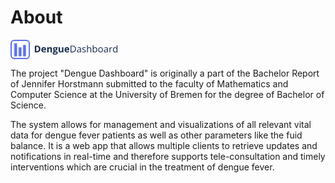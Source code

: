 # About

<svg id="Ebene_1" data-name="Ebene 1" xmlns="http://www.w3.org/2000/svg" width="171.08" height="31.07"
     viewBox="0 0 171.08 31.07">
  <path
      d="M47.78,14.74a5.3,5.3,0,0,1-1.5,4.06,6.16,6.16,0,0,1-4.36,1.41h-3V9.48h3.37a5.69,5.69,0,0,1,4.08,1.38A5.11,5.11,0,0,1,47.78,14.74Zm-2.36.06q0-3.46-3.05-3.46H41.16v7h1Q45.42,18.33,45.42,14.8Z"
      style="fill:#172b4d"/>
  <path
      d="M53.54,20.35a4.21,4.21,0,0,1-3.09-1.09,4.12,4.12,0,0,1-1.12-3.1,4.55,4.55,0,0,1,1-3.19,3.68,3.68,0,0,1,2.85-1.12,3.61,3.61,0,0,1,2.71,1,3.73,3.73,0,0,1,1,2.74v1.08H51.6a2.14,2.14,0,0,0,.56,1.49,2,2,0,0,0,1.49.54,5.78,5.78,0,0,0,1.4-.16A6.56,6.56,0,0,0,56.43,18v1.73a4.83,4.83,0,0,1-1.26.44A7.54,7.54,0,0,1,53.54,20.35Zm-.31-6.91a1.43,1.43,0,0,0-1.12.45,2.09,2.09,0,0,0-.46,1.28h3.14a1.86,1.86,0,0,0-.43-1.28A1.48,1.48,0,0,0,53.23,13.44Z"
      style="fill:#172b4d"/>
  <path
      d="M66.29,20.21H64.05v-4.8a2.31,2.31,0,0,0-.32-1.33,1.15,1.15,0,0,0-1-.44,1.51,1.51,0,0,0-1.36.63A3.85,3.85,0,0,0,61,16.35v3.86H58.71V12h1.71l.3,1.05h.13a2.38,2.38,0,0,1,1-.9,3.54,3.54,0,0,1,1.49-.3,2.87,2.87,0,0,1,2.17.77,3.09,3.09,0,0,1,.75,2.24Z"
      style="fill:#172b4d"/>
  <path
      d="M75.73,12v1.14l-1.28.33a2.29,2.29,0,0,1,.35,1.23,2.5,2.5,0,0,1-.92,2.06,4,4,0,0,1-2.56.74l-.4,0-.33,0a.75.75,0,0,0-.35.59q0,.48,1.23.48h1.4a3.16,3.16,0,0,1,2.06.58,2.09,2.09,0,0,1,.71,1.7A2.54,2.54,0,0,1,74.44,23a6.33,6.33,0,0,1-3.45.79,4.75,4.75,0,0,1-2.62-.6,1.9,1.9,0,0,1-.91-1.68,1.76,1.76,0,0,1,.46-1.24,2.63,2.63,0,0,1,1.36-.71,1.52,1.52,0,0,1-.6-.48,1.18,1.18,0,0,1,0-1.49,3.14,3.14,0,0,1,.79-.61,2.3,2.3,0,0,1-1-.9,2.72,2.72,0,0,1-.37-1.45A2.57,2.57,0,0,1,69,12.58a3.77,3.77,0,0,1,2.5-.73,6.57,6.57,0,0,1,.81.06l.61.09ZM69.4,21.37a.81.81,0,0,0,.44.72,2.42,2.42,0,0,0,1.25.27A4.37,4.37,0,0,0,73,22a1,1,0,0,0,.68-.91.62.62,0,0,0-.4-.63A3.23,3.23,0,0,0,72,20.31H70.84a1.79,1.79,0,0,0-1,.29A.9.9,0,0,0,69.4,21.37Zm.81-6.68a1.6,1.6,0,0,0,.31,1.05,1.1,1.1,0,0,0,.93.39,1.08,1.08,0,0,0,.92-.39,1.66,1.66,0,0,0,.29-1.05c0-1-.4-1.48-1.21-1.48S70.21,13.7,70.21,14.69Z"
      style="fill:#172b4d"/>
  <path
      d="M82.89,20.21l-.3-1.05h-.11a2.38,2.38,0,0,1-1,.88,3.48,3.48,0,0,1-1.51.31,2.86,2.86,0,0,1-2.18-.77A3.12,3.12,0,0,1,77,17.35V12h2.24v4.79a2.33,2.33,0,0,0,.31,1.34,1.17,1.17,0,0,0,1,.44A1.52,1.52,0,0,0,82,17.94a4,4,0,0,0,.41-2.08V12h2.24v8.21Z"
      style="fill:#172b4d"/>
  <path
      d="M90.67,20.35a4.21,4.21,0,0,1-3.09-1.09,4.12,4.12,0,0,1-1.12-3.1,4.55,4.55,0,0,1,1-3.19,3.68,3.68,0,0,1,2.85-1.12,3.61,3.61,0,0,1,2.71,1,3.73,3.73,0,0,1,1,2.74v1.08H88.73a2.14,2.14,0,0,0,.56,1.49,2,2,0,0,0,1.49.54,5.78,5.78,0,0,0,1.4-.16A6.56,6.56,0,0,0,93.56,18v1.73a4.83,4.83,0,0,1-1.26.44A7.54,7.54,0,0,1,90.67,20.35Zm-.31-6.91a1.43,1.43,0,0,0-1.12.45,2.09,2.09,0,0,0-.46,1.28h3.14a1.86,1.86,0,0,0-.43-1.28A1.48,1.48,0,0,0,90.36,13.44Z"
      style="fill:#172b4d"/>
  <path
      d="M104.71,14.74a5.39,5.39,0,0,1-1.45,4.06,5.68,5.68,0,0,1-4.15,1.41h-3V9.48h3.29a5.28,5.28,0,0,1,3.89,1.38A5.28,5.28,0,0,1,104.71,14.74Zm-1.33,0a4.32,4.32,0,0,0-1-3.16,4.21,4.21,0,0,0-3.13-1.06H97.39v8.57h1.52a4.61,4.61,0,0,0,3.35-1.1A4.33,4.33,0,0,0,103.38,14.78Z"
      style="fill:#172b4d"/>
  <path
      d="M111.86,20.21l-.24-1.15h-.06a3.34,3.34,0,0,1-1.2,1,3.82,3.82,0,0,1-1.49.26,2.71,2.71,0,0,1-1.88-.61,2.27,2.27,0,0,1-.68-1.76q0-2.43,3.9-2.55l1.37,0v-.5a2,2,0,0,0-.41-1.4,1.68,1.68,0,0,0-1.3-.45,5.34,5.34,0,0,0-2.28.61l-.37-.93a6.28,6.28,0,0,1,1.3-.51,5.7,5.7,0,0,1,1.42-.18,3,3,0,0,1,2.13.64,2.68,2.68,0,0,1,.69,2.05v5.49Zm-2.75-.86a2.47,2.47,0,0,0,1.79-.63,2.29,2.29,0,0,0,.65-1.74v-.73l-1.22.05a4.62,4.62,0,0,0-2.1.45,1.37,1.37,0,0,0-.64,1.25,1.23,1.23,0,0,0,.4,1A1.67,1.67,0,0,0,109.11,19.35Z"
      style="fill:#172b4d"/>
  <path
      d="M120.46,18a2,2,0,0,1-.83,1.73,3.91,3.91,0,0,1-2.35.61,5.22,5.22,0,0,1-2.5-.5V18.72a6.19,6.19,0,0,0,1.25.46,5.3,5.3,0,0,0,1.28.17,2.87,2.87,0,0,0,1.47-.31,1,1,0,0,0,.51-.92,1,1,0,0,0-.41-.81,6.68,6.68,0,0,0-1.59-.79,8.24,8.24,0,0,1-1.59-.73,2.18,2.18,0,0,1-.71-.71,1.87,1.87,0,0,1-.23-.94,1.79,1.79,0,0,1,.8-1.55,3.73,3.73,0,0,1,2.2-.57,6.4,6.4,0,0,1,2.53.52l-.43,1a5.71,5.71,0,0,0-2.19-.5,2.56,2.56,0,0,0-1.31.27.85.85,0,0,0-.44.75.92.92,0,0,0,.17.55,1.62,1.62,0,0,0,.53.43,9.71,9.71,0,0,0,1.41.59,5.3,5.3,0,0,1,1.93,1A1.85,1.85,0,0,1,120.46,18Z"
      style="fill:#172b4d"/>
  <path
      d="M128,20.21V15a2.08,2.08,0,0,0-.45-1.46,1.79,1.79,0,0,0-1.4-.49,2.29,2.29,0,0,0-1.85.69,3.48,3.48,0,0,0-.59,2.26v4.21h-1.21V8.79h1.21v3.45a7.47,7.47,0,0,1-.06,1h.08a2.44,2.44,0,0,1,1-.91,3.24,3.24,0,0,1,1.52-.34,3.09,3.09,0,0,1,2.21.7,3,3,0,0,1,.74,2.23v5.25Z"
      style="fill:#172b4d"/>
  <path
      d="M135.41,12a3,3,0,0,1,2.47,1.08,4.81,4.81,0,0,1,.87,3.07,4.79,4.79,0,0,1-.88,3.08,3,3,0,0,1-2.46,1.09,3.36,3.36,0,0,1-1.43-.29,2.67,2.67,0,0,1-1.09-.89h-.09l-.26,1h-.87V8.79h1.22v2.77c0,.62,0,1.18-.06,1.67h.06A2.9,2.9,0,0,1,135.41,12Zm-.17,1a2.13,2.13,0,0,0-1.8.72,4,4,0,0,0-.55,2.41,4,4,0,0,0,.56,2.42,2.15,2.15,0,0,0,1.82.73,1.87,1.87,0,0,0,1.67-.82,4.14,4.14,0,0,0,.55-2.35,4,4,0,0,0-.55-2.34A2,2,0,0,0,135.24,13.05Z"
      style="fill:#172b4d"/>
  <path
      d="M147.82,16.18a4.44,4.44,0,0,1-1,3.07,3.46,3.46,0,0,1-2.73,1.1,3.71,3.71,0,0,1-1.92-.5,3.29,3.29,0,0,1-1.29-1.46,5.1,5.1,0,0,1-.46-2.21,4.44,4.44,0,0,1,1-3.07A3.46,3.46,0,0,1,144.15,12a3.39,3.39,0,0,1,2.68,1.12A4.43,4.43,0,0,1,147.82,16.18Zm-6.12,0a3.85,3.85,0,0,0,.61,2.35,2.17,2.17,0,0,0,1.82.8,2.13,2.13,0,0,0,1.81-.8,3.76,3.76,0,0,0,.62-2.35,3.7,3.7,0,0,0-.62-2.33,2.17,2.17,0,0,0-1.83-.8,2.11,2.11,0,0,0-1.8.79A3.74,3.74,0,0,0,141.7,16.18Z"
      style="fill:#172b4d"/>
  <path
      d="M154.91,20.21l-.24-1.15h-.06a3.43,3.43,0,0,1-1.2,1,3.84,3.84,0,0,1-1.5.26,2.68,2.68,0,0,1-1.87-.61,2.23,2.23,0,0,1-.68-1.76q0-2.43,3.9-2.55l1.36,0v-.5a2,2,0,0,0-.41-1.4,1.67,1.67,0,0,0-1.3-.45,5.26,5.26,0,0,0-2.27.61l-.38-.93a6.51,6.51,0,0,1,1.3-.51A5.82,5.82,0,0,1,153,12a3.08,3.08,0,0,1,2.14.64,2.68,2.68,0,0,1,.69,2.05v5.49Zm-2.75-.86a2.45,2.45,0,0,0,1.78-.63,2.26,2.26,0,0,0,.65-1.74v-.73l-1.22.05a4.57,4.57,0,0,0-2.09.45,1.37,1.37,0,0,0-.64,1.25,1.23,1.23,0,0,0,.4,1A1.65,1.65,0,0,0,152.16,19.35Z"
      style="fill:#172b4d"/>
  <path
      d="M162,12a5.47,5.47,0,0,1,1,.08l-.17,1.13a4.31,4.31,0,0,0-.88-.11,2.14,2.14,0,0,0-1.67.8,2.89,2.89,0,0,0-.69,2v4.32h-1.22v-8h1l.13,1.49h.06a3.65,3.65,0,0,1,1.08-1.21A2.47,2.47,0,0,1,162,12Z"
      style="fill:#172b4d"/>
  <path
      d="M169.93,19.13h-.07a2.84,2.84,0,0,1-2.52,1.22,3,3,0,0,1-2.46-1.08,4.75,4.75,0,0,1-.87-3.06,4.8,4.8,0,0,1,.88-3.09,3.26,3.26,0,0,1,5,.09h.09l-.05-.58,0-.57V8.79h1.22V20.21h-1Zm-2.44.2a2.18,2.18,0,0,0,1.81-.68,3.39,3.39,0,0,0,.56-2.19v-.25a4,4,0,0,0-.57-2.44,2.13,2.13,0,0,0-1.81-.73,1.85,1.85,0,0,0-1.64.83,4.12,4.12,0,0,0-.57,2.35,4,4,0,0,0,.56,2.33A1.92,1.92,0,0,0,167.49,19.33Z"
      style="fill:#172b4d"/>
  <rect x="1" y="1" width="29.07" height="29.07" rx="5"
        style="fill:none;stroke:#5e72e4;stroke-linecap:round;stroke-linejoin:round;stroke-width:2px"/>
  <rect x="6.44" y="6.09" width="3.64" height="20.06"
        style="fill:#5e72e4;stroke:#5e72e4;stroke-linecap:round;stroke-linejoin:round;stroke-width:0.75px"/>
  <rect x="13.53" y="12.48" width="3.64" height="13.66"
        style="fill:#5e72e4;stroke:#5e72e4;stroke-linecap:round;stroke-linejoin:round;stroke-width:0.75px"/>
  <rect x="20.62" y="8.7" width="3.64" height="17.44"
        style="fill:#5e72e4;stroke:#5e72e4;stroke-linecap:round;stroke-linejoin:round;stroke-width:0.75px"/>
</svg>

The project "Dengue Dashboard" is originally a part of the Bachelor Report of Jennifer Horstmann submitted to the faculty of Mathematics and Computer Science at the University of Bremen for the degree of Bachelor of Science.

The system allows for management and visualizations of all relevant vital data for dengue fever patients as well as other parameters like the fuid balance. It is a
web app that allows multiple clients to retrieve updates and notifications in real-time and therefore supports
tele-consultation and timely interventions which are crucial in the treatment of dengue fever.
